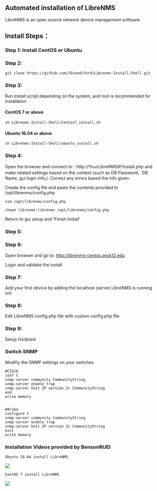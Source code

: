 ## Automated installation of LibreNMS
LibreNMS is an open source network device management software.

## Install Steps：

### Step 1: Install CentOS or Ubuntu

### Step 2:
    git clone https://github.com/JStandiford/Librenms-Install-Shell.git
  
### Step 3:
Run install script depending on the system, and root is recommended for installation
  
  
#### CentOS 7 or above
  
    sh Librenms-Install-Shell/Centos7_install.sh
  
#### Ubuntu 16.04 or above  
    sh Librenms-Install-Shell/ubuntu_install.sh

### Step 4:
Open the browser and connect to：http://YourLibreNMSIP/install.php  and make related settings based on the content (such as DB Password、DB Name, gui login info,).  Correct any errors based the info given.  

Create the config file and paste the contents provided to /opt/librenms/config.php

    vim /opt/librenms/config.php

    chown librenms:librenms /opt/librenms/config.php
    
Return to gui setup and 'Finish Install'

### Step 5:
    
    
### Step 6:
Open browser and go to: http://librenms-centos.qnsk12.edu

Login and validate the install
    
### Step 7:
Add your first device by adding the localhost (server LibreNMS is running on) 
    
### Step 8:
Edit LibreNMS config.php file with custom config.php file
    
### Step 9: 
Setup Oxidized
   
### Switch SNMP 
Modifiy the SNMP settings on your switches

    #CISCO
    conf t
    snmp-server community CommunityString
    snmp-server enable trap 
    snmp-server host IP version 2c CommunityString
    end
    write memory 


    #Aruba
    configure t
    snmp-server community CommunityString
    snmp-server enable trap 
    snmp-server host IP version 2c CommunityString
    exit
    write memory


### Installation Videos provided by BensonRUEI
    Ubuntu 18.04 install LibreNMS
[![](http://img.youtube.com/vi/PDYOwL5pDG8/0.jpg)](http://www.youtube.com/watch?v=PDYOwL5pDG8 "")
    
    CentOS 7 install LibreNMS
[![](http://img.youtube.com/vi/UxsgXax2wBE/0.jpg)](http://www.youtube.com/watch?v=UxsgXax2wBE "")
